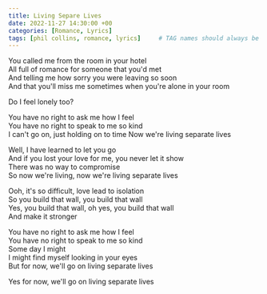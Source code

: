 ```yaml
---
title: Living Separe Lives
date: 2022-11-27 14:30:00 +00
categories: [Romance, Lyrics]
tags: [phil collins, romance, lyrics]     # TAG names should always be lowercase
---
```


You called me from the room in your hotel   
All full of romance for someone that you'd met  
And telling me how sorry you were leaving so soon  
And that you'll miss me sometimes when you're alone in your room  

Do I feel lonely too?

You have no right to ask me how I feel  
You have no right to speak to me so kind  
I can't go on, just holding on to time
Now we're living separate lives  

Well, I have learned to let you go  
And if you lost your love for me, you never let it show  
There was no way to compromise  
So now we're living, now we're living separate lives  

Ooh, it's so difficult, love lead to isolation  
So you build that wall, you build that wall  
Yes, you build that wall, oh yes, you build that wall  
And make it stronger

You have no right to ask me how I feel  
You have no right to speak to me so kind  
Some day I might  
I might find myself looking in your eyes  
But for now, we'll go on living separate lives  

Yes for now, we'll go on living separate lives
